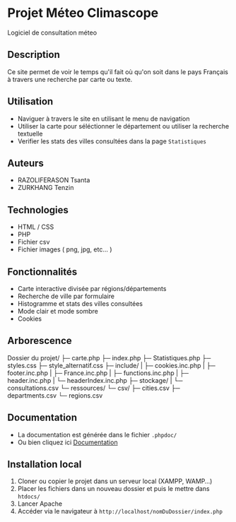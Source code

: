 # Projet Méteo Climascope
Logiciel de consultation méteo

## Description
Ce site permet de voir le temps qu'il fait où qu'on soit dans le pays Français à travers une recherche par carte ou texte.

## Utilisation
- Naviguer à travers le site en utilisant le menu de navigation
- Utiliser la carte pour séléctionner le département ou utiliser la recherche textuelle
- Verifier les stats des villes consultées dans la page `Statistiques`

## Auteurs
* RAZOLIFERASON Tsanta
* ZURKHANG Tenzin

## Technologies
- HTML / CSS
- PHP
- Fichier csv
- Fichier images ( png, jpg, etc... )

## Fonctionnalités
- Carte interactive divisée par régions/départements
- Recherche de ville par formulaire
- Histogramme et stats des villes consultées
- Mode clair et mode sombre
- Cookies

## Arborescence
Dossier du projet/
├─ carte.php
├─ index.php
├─ Statistiques.php
├─ styles.css
├─ style_alternatif.css
├─ include/
|    ├─ cookies.inc.php
|    ├─ footer.inc.php
|    ├─ France.inc.php
|    ├─ functions.inc.php
|    ├─ header.inc.php
|    └─ headerIndex.inc.php
├─ stockage/
|    └─ consultations.csv
└─ ressources/
    └─ csv/
        ├─ cities.csv
        ├─ departments.csv
        └─ regions.csv
    
## Documentation
- La documentation est générée dans le fichier `.phpdoc/`
- Ou bien cliquez ici [Documentation](https://razoliferason.alwaysdata.net/.phpdoc/build/index.html)


## Installation local
1. Cloner ou copier le projet dans un serveur local (XAMPP, WAMP…)
2. Placer les fichiers dans un nouveau dossier et puis le mettre dans `htdocs/`
3. Lancer Apache
4. Accéder via le navigateur à `http://localhost/nomDuDossier/index.php`

